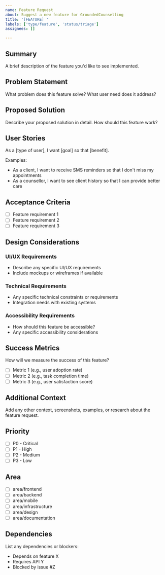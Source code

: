 ```yaml
---
name: Feature Request
about: Suggest a new feature for GroundedCounselling
title: '[FEATURE] '
labels: ['type/feature', 'status/triage']
assignees: []

---
```


## Summary
A brief description of the feature you'd like to see implemented.

## Problem Statement
What problem does this feature solve? What user need does it address?

## Proposed Solution
Describe your proposed solution in detail. How should this feature work?

## User Stories
As a [type of user], I want [goal] so that [benefit].

Examples:
- As a client, I want to receive SMS reminders so that I don't miss my appointments
- As a counsellor, I want to see client history so that I can provide better care

## Acceptance Criteria
- [ ] Feature requirement 1
- [ ] Feature requirement 2
- [ ] Feature requirement 3

## Design Considerations

### UI/UX Requirements
- Describe any specific UI/UX requirements
- Include mockups or wireframes if available

### Technical Requirements
- Any specific technical constraints or requirements
- Integration needs with existing systems

### Accessibility Requirements
- How should this feature be accessible?
- Any specific accessibility considerations

## Success Metrics
How will we measure the success of this feature?
- [ ] Metric 1 (e.g., user adoption rate)
- [ ] Metric 2 (e.g., task completion time)
- [ ] Metric 3 (e.g., user satisfaction score)

## Additional Context
Add any other context, screenshots, examples, or research about the feature request.

## Priority
- [ ] P0 - Critical
- [ ] P1 - High
- [ ] P2 - Medium
- [ ] P3 - Low

## Area
- [ ] area/frontend
- [ ] area/backend
- [ ] area/mobile
- [ ] area/infrastructure
- [ ] area/design
- [ ] area/documentation

## Dependencies
List any dependencies or blockers:
- Depends on feature X
- Requires API Y
- Blocked by issue #Z